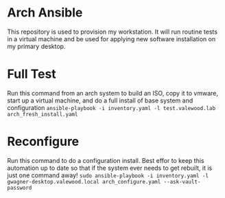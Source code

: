 # Arch Ansible

This repository is used to provision my workstation.  It will run routine tests in a virtual machine and be used for applying new software installation on my primary desktop.

# Full Test

Run this command from an arch system to build an ISO, copy it to vmware, start up a virtual machine, and do a full install of base system and configuration
`ansible-playbook -i inventory.yaml -l test.valewood.lab arch_fresh_install.yaml`

# Reconfigure

Run this command to do a configuration install.  Best effor to keep this automation up to date so that if the system ever needs to get rebuilt, it is just one command away!
`sudo ansible-playbook -i inventory.yaml -l gwagner-desktop.valewood.local arch_configure.yaml --ask-vault-password`
